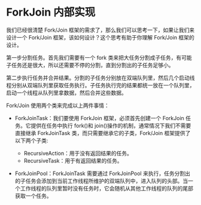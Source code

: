 # ForkJoin 内部实现

我们已经很清楚 Fork/Join 框架的需求了，那么我们可以思考一下，如果让我们来设计一个 Fork/Join 框架，该如何设计？这个思考有助于你理解 Fork/Join 框架的设计。

第一步分割任务。首先我们需要有一个 fork 类来把大任务分割成子任务，有可能子任务还是很大，所以还需要不停的分割，直到分割出的子任务足够小。

第二步执行任务并合并结果。分割的子任务分别放在双端队列里，然后几个启动线程分别从双端队列里获取任务执行。子任务执行完的结果都统一放在一个队列里，启动一个线程从队列里拿数据，然后合并这些数据。

Fork/Join 使用两个类来完成以上两件事情：

- ForkJoinTask：我们要使用 ForkJoin 框架，必须首先创建一个 ForkJoin 任务。它提供在任务中执行 fork()和 join()操作的机制，通常情况下我们不需要直接继承 ForkJoinTask 类，而只需要继承它的子类，Fork/Join 框架提供了以下两个子类:

  - RecursiveAction：用于没有返回结果的任务。
  - RecursiveTask：用于有返回结果的任务。

- ForkJoinPool：ForkJoinTask 需要通过 ForkJoinPool 来执行，任务分割出的子任务会添加到当前工作线程所维护的双端队列中，进入队列的头部。当一个工作线程的队列里暂时没有任务时，它会随机从其他工作线程的队列的尾部获取一个任务。
